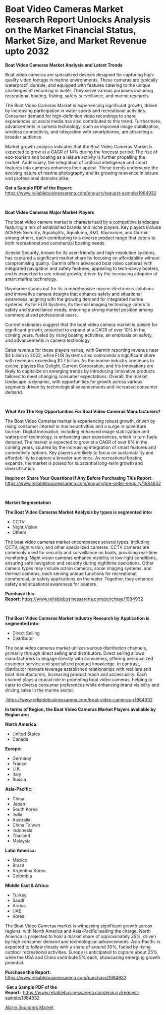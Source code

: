 <p><h1>Boat Video Cameras Market Research Report Unlocks Analysis on the Market Financial Status, Market Size, and Market Revenue upto 2032</h1></p><p><strong>Boat Video Cameras Market Analysis and Latest Trends</strong></p>
<p><p>Boat video cameras are specialized devices designed for capturing high-quality video footage in marine environments. These cameras are typically waterproof, durable, and equipped with features catering to the unique challenges of recording in water. They serve various purposes including recreational boating, fishing, safety surveillance, and marine research.</p><p>The Boat Video Cameras Market is experiencing significant growth, driven by increasing participation in water sports and recreational activities. Consumer demand for high-definition video recordings to share experiences on social media has also contributed to this trend. Furthermore, advancements in camera technology, such as improved image stabilization, wireless connectivity, and integration with smartphones, are attracting a broader audience.</p><p>Market growth analysis indicates that the Boat Video Cameras Market is expected to grow at a CAGR of 14% during the forecast period. The rise of eco-tourism and boating as a leisure activity is further propelling the market. Additionally, the integration of artificial intelligence and smart features into cameras enhances their appeal. These trends underscore the evolving nature of marine photography and its growing relevance in leisure and professional domains alike.</p></p>
<p><strong>Get a Sample PDF of the Report:&nbsp;</strong> <a href="https://www.reliablebusinessarena.com/enquiry/request-sample/1984932?utm_campaign=2322&utm_medium=2&utm_source=Github&utm_content=ia&utm_term=19022025&utm_id=boat-video-cameras">https://www.reliablebusinessarena.com/enquiry/request-sample/1984932</a></p>
<p>&nbsp;</p>
<p><strong>Boat Video Cameras Major Market Players</strong></p>
<p><p>The boat video camera market is characterized by a competitive landscape featuring a mix of established brands and niche players. Key players include ACESEE Security, Aqualights, Aqualuma, B&G, Raymarine, and Garmin among others, each contributing to a diverse product range that caters to both recreational and commercial boating needs.</p><p>Acesee Security, known for its user-friendly and high-resolution systems, has captured a significant market share by focusing on affordability without compromising quality. Garmin offers advanced boat video cameras with integrated navigation and safety features, appealing to tech-savvy boaters, and is expected to see robust growth, driven by the increasing adoption of smart marine technology.</p><p>Raymarine stands out for its comprehensive marine electronics solutions and innovative camera designs that enhance safety and situational awareness, aligning with the growing demand for integrated marine systems. As for FLIR Systems, its thermal imaging technology caters to safety and surveillance needs, ensuring a strong market position among commercial and professional users.</p><p>Current estimates suggest that the boat video camera market is poised for significant growth, projected to expand at a CAGR of over 10% in the coming years, fueled by rising boating activities, an emphasis on safety, and advancements in camera technology.</p><p>Sales revenue for these players varies, with Garmin reporting revenue near $4 billion in 2022, while FLIR Systems also commands a significant share with revenues exceeding $1.7 billion. As the marine industry continues to evolve, players like Golight, Current Corporation, and Iris Innovations are likely to capitalize on emerging trends by introducing innovative products tailored to meet changing consumer expectations. Overall, the market landscape is dynamic, with opportunities for growth across various segments driven by technological advancements and increased consumer demand.</p></p>
<p>&nbsp;</p>
<p><strong>What Are The Key Opportunities For Boat Video Cameras Manufacturers?</strong></p>
<p><p>The Boat Video Cameras market is experiencing robust growth, driven by rising consumer interest in marine activities and a surge in adventure tourism. Digital innovation, including enhanced image stabilization and waterproof technology, is enhancing user experiences, which in turn fuels demand. The market is expected to grow at a CAGR of over 8% in the coming years, spurred by the increasing integration of smart features and connectivity options. Key players are likely to focus on sustainability and affordability to capture a broader audience. As recreational boating expands, the market is poised for substantial long-term growth and diversification.</p></p>
<p><strong>Inquire or Share Your Questions If Any Before Purchasing This Report:</strong> <a href="https://www.reliablebusinessarena.com/enquiry/pre-order-enquiry/1984932?utm_campaign=2322&utm_medium=2&utm_source=Github&utm_content=ia&utm_term=19022025&utm_id=boat-video-cameras">https://www.reliablebusinessarena.com/enquiry/pre-order-enquiry/1984932</a></p>
<p>&nbsp;</p>
<p><strong>Market Segmentation</strong></p>
<p><strong>The Boat Video Cameras Market Analysis by types is segmented into:</strong></p>
<p><ul><li>CCTV</li><li>Night Vision</li><li>Others</li></ul></p>
<p><p>The boat video cameras market encompasses several types, including CCTV, night vision, and other specialized cameras. CCTV cameras are commonly used for security and surveillance on boats, providing real-time monitoring. Night vision cameras enhance visibility in low-light conditions, ensuring safe navigation and security during nighttime operations. Other camera types may include action cameras, sonar imaging systems, and thermal cameras, each serving unique functions for recreational, commercial, or safety applications on the water. Together, they enhance safety and situational awareness for boaters.</p></p>
<p><strong>Purchase this Report:&nbsp;</strong><a href="https://www.reliablebusinessarena.com/purchase/1984932?utm_campaign=2322&utm_medium=2&utm_source=Github&utm_content=ia&utm_term=19022025&utm_id=boat-video-cameras">https://www.reliablebusinessarena.com/purchase/1984932</a></p>
<p>&nbsp;</p>
<p><strong>The Boat Video Cameras Market Industry Research by Application is segmented into:</strong></p>
<p><ul><li>Direct Selling</li><li>Distributor</li></ul></p>
<p><p>The boat video cameras market utilizes various distribution channels, primarily through direct selling and distributors. Direct selling allows manufacturers to engage directly with consumers, offering personalized customer service and specialized product knowledge. In contrast, distributor markets leverage established relationships with retailers and boat manufacturers, increasing product reach and accessibility. Each channel plays a crucial role in promoting boat video cameras, helping to cater to diverse consumer preferences while enhancing brand visibility and driving sales in the marine sector.</p></p>
<p><a href="https://www.reliablebusinessarena.com/boat-video-cameras-r1984932?utm_campaign=2322&utm_medium=2&utm_source=Github&utm_content=ia&utm_term=19022025&utm_id=boat-video-cameras">&nbsp;https://www.reliablebusinessarena.com/boat-video-cameras-r1984932</a></p>
<p><strong>In terms of Region, the Boat Video Cameras Market Players available by Region are:</strong></p>
<p>
    <p> <strong> North America: </strong>
        <ul>
            <li>United States</li>
            <li>Canada</li>
        </ul>
        </p> 
    <p> <strong> Europe: </strong>
        <ul>
            <li>Germany</li>
            <li>France</li>
            <li>U.K.</li>
            <li>Italy</li>
            <li>Russia</li>
        </ul>
        </p> 
    <p> <strong> Asia-Pacific: </strong>
        <ul>
            <li>China</li>
            <li>Japan</li>
            <li>South Korea</li>
            <li>India</li>
            <li>Australia</li>
            <li>China Taiwan</li>
            <li>Indonesia</li>
            <li>Thailand</li>
            <li>Malaysia</li>
        </ul>
        </p> 
    <p> <strong> Latin America: </strong>
        <ul>
            <li>Mexico</li>
            <li>Brazil</li>
            <li>Argentina Korea</li>
            <li>Colombia</li>
        </ul>
        </p> 
    <p> <strong> Middle East & Africa: </strong>
        <ul>
            <li>Turkey</li>
            <li>Saudi</li>
            <li>Arabia</li>
            <li>UAE</li>
            <li>Korea</li>
        </ul>
    </p>
    </p>
<p><p>The Boat Video Cameras market is witnessing significant growth across regions, with North America and Asia-Pacific leading the charge. North America is projected to hold a market share of approximately 35%, driven by high consumer demand and technological advancements. Asia-Pacific is expected to follow closely with a share of around 30%, fueled by rising outdoor recreational activities. Europe is anticipated to capture about 25%, while the USA and China contribute 5% each, showcasing emerging growth potential.</p></p>
<p><strong>Purchase this Report: </strong><a href="https://www.reliablebusinessarena.com/purchase/1984932?utm_campaign=2322&utm_medium=2&utm_source=Github&utm_content=ia&utm_term=19022025&utm_id=boat-video-cameras">https://www.reliablebusinessarena.com/purchase/1984932</a></p>
<p>&nbsp;<strong>Get a Sample PDF of the Report:&nbsp;&nbsp;</strong><a href="https://www.reliablebusinessarena.com/enquiry/request-sample/1984932?utm_campaign=2322&utm_medium=2&utm_source=Github&utm_content=ia&utm_term=19022025&utm_id=boat-video-cameras">https://www.reliablebusinessarena.com/enquiry/request-sample/1984932</a></p>
<p><strong></strong></p>
<p><p><a href="https://github.com/birnbaumbulah0/Market-Research-Report-List-1/blob/main/alarm-sounders-market.md?utm_campaign=2322&utm_medium=2&utm_source=Github&utm_content=ia&utm_term=19022025&utm_id=boat-video-cameras">Alarm Sounders Market</a></p></p>